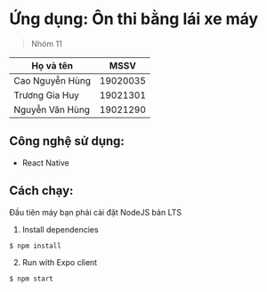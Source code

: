 # Ứng dụng: Ôn thi bằng lái xe máy

>Nhóm 11

| Họ và tên | MSSV  |
|---|---|
| Cao Nguyễn Hùng | 19020035 |
| Trương Gia Huy | 19021301 |
| Nguyễn Văn Hùng | 19021290 |

## Công nghệ sử dụng:
- React Native

## Cách chạy:
Đầu tiên máy bạn phải cài đặt NodeJS bản LTS

1. Install dependencies

  ```sh
  $ npm install
  ```

2. Run with Expo client

  ```sh
  $ npm start
  ```